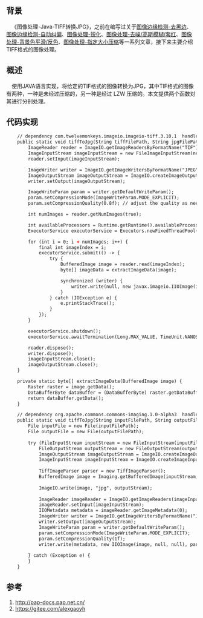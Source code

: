 ## 背景

&ensp;&ensp;《图像处理-Java-TIFF转换JPG》，之前在编写过关于[图像边缘检测-去黑边](https://pap-docs.pap.net.cn/#/md/algorithm/image/remove-black-border)、[图像边缘检测-自动纠偏](https://pap-docs.pap.net.cn/#/md/algorithm/image/auto-correction)、[图像处理-锐化](https://pap-docs.pap.net.cn/#/md/algorithm/image/sharpening-prewitt-overlay)、[图像处理-去噪/高斯模糊/套红](https://pap-docs.pap.net.cn/#/md/algorithm/image/image-denoise-gaussianBlur-red)、[图像处理-背景色平滑/反色](https://pap-docs.pap.net.cn/#/md/algorithm/image/image-backgroundSmooth-invert)、[图像处理-指定大小压缩](https://pap-docs.pap.net.cn/#/md/algorithm/image/image-compress-to-target-size)等一系列文章，接下来主要介绍TIFF格式的图像处理。

## 概述

&ensp;&ensp;使用JAVA语言实现，将给定的TIF格式的图像转换为JPG，其中TIF格式的图像有两种，一种是未经过压缩的，另一种是经过 LZW 压缩的。本文提供两个函数对其进行分别处理。

## 代码实现

```html
    // dependency com.twelvemonkeys.imageio.imageio-tiff.3.10.1  handle no-LZW compress TIF file
    public static void tiffToJpg(String tiffFilePath, String jpgFilePath) throws IOException, InterruptedException {
        ImageReader reader = ImageIO.getImageReadersByFormatName("TIF").next();
        ImageInputStream imageInputStream = new FileImageInputStream(new File(tiffFilePath));
        reader.setInput(imageInputStream);

        ImageWriter writer = ImageIO.getImageWritersByFormatName("JPEG").next();
        ImageOutputStream imageOutputStream = ImageIO.createImageOutputStream(new File(jpgFilePath));
        writer.setOutput(imageOutputStream);

        ImageWriteParam param = writer.getDefaultWriteParam();
        param.setCompressionMode(ImageWriteParam.MODE_EXPLICIT);
        param.setCompressionQuality(0.8f); // adjust the quality as needed

        int numImages = reader.getNumImages(true);

        int availableProcessors = Runtime.getRuntime().availableProcessors();
        ExecutorService executorService = Executors.newFixedThreadPool(availableProcessors);

        for (int i = 0; i < numImages; i++) {
            final int imageIndex = i;
            executorService.submit(() -> {
                try {
                    BufferedImage image = reader.read(imageIndex);
                    byte[] imageData = extractImageData(image);

                    synchronized (writer) {
                        writer.write(null, new javax.imageio.IIOImage(image, null, null), param);
                    }
                } catch (IOException e) {
                    e.printStackTrace();
                }
            });
        }

        executorService.shutdown();
        executorService.awaitTermination(Long.MAX_VALUE, TimeUnit.NANOSECONDS);

        reader.dispose();
        writer.dispose();
        imageInputStream.close();
        imageOutputStream.close();
    }

    private static byte[] extractImageData(BufferedImage image) {
        Raster raster = image.getData();
        DataBufferByte dataBuffer = (DataBufferByte) raster.getDataBuffer();
        return dataBuffer.getData();
    }

    // dependency org.apache.commons.commons-imaging.1.0-alpha3  handle LZW compress TIF file
    public static void tiffToJpg(String inputFilePath, String outputFilePath) {
        File inputFile = new File(inputFilePath);
        File outputFile = new File(outputFilePath);
        
        try (FileInputStream inputStream = new FileInputStream(inputFile);
            FileOutputStream outputStream = new FileOutputStream(outputFile);
            ImageOutputStream imageOutputStream = ImageIO.createImageOutputStream(outputFile);
            ImageInputStream imageInputStream = ImageIO.createImageInputStream(inputFile)) {
        
            TiffImageParser parser = new TiffImageParser();
            BufferedImage image = Imaging.getBufferedImage(inputStream, null);
            
            ImageIO.write(image, "jpg", outputStream);
            
            ImageReader imageReader = ImageIO.getImageReaders(imageInputStream).next();
            imageReader.setInput(imageInputStream);
            IIOMetadata metadata = imageReader.getImageMetadata(0);
            ImageWriter writer = ImageIO.getImageWritersByFormatName("JPEG").next();
            writer.setOutput(imageOutputStream);
            ImageWriteParam param = writer.getDefaultWriteParam();
            param.setCompressionMode(ImageWriteParam.MODE_EXPLICIT);
            param.setCompressionQuality(1f);
            writer.write(metadata, new IIOImage(image, null, null), param);
        
        } catch (Exception e) {
        }
    }

```

## 参考
1. http://pap-docs.pap.net.cn/
2. https://gitee.com/alexgaoyh
